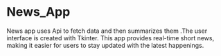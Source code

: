 # News_App
News app uses Api to fetch data and then summarizes them .The user interface is created with Tkinter. This app provides real-time short news, making it easier for users to stay updated with the latest happenings.
